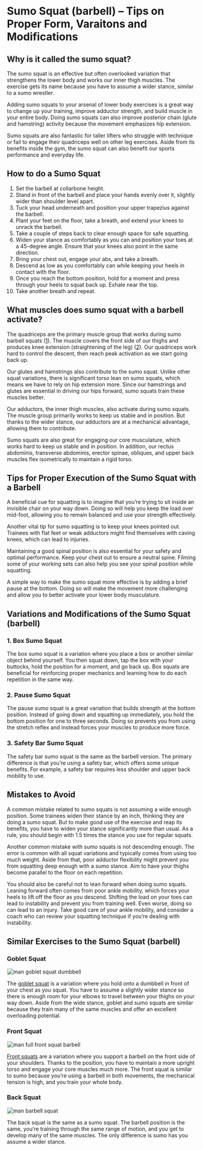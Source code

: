 # Sumo Squat (barbell) – Tips on Proper Form, Varaitons and Modifications

## Why is it called the sumo squat?

The sumo squat is an effective but often overlooked variation that strengthens the lower body and works our inner thigh muscles. The exercise gets its name because you have to assume a wider stance, similar to a sumo wrestler.

Adding sumo squats to your arsenal of lower body exercises is a great way to change up your training, improve adductor strength, and build muscle in your entire body. Doing sumo squats can also improve posterior chain (glute and hamstring) activity because the movement emphasizes hip extension.

Sumo squats are also fantastic for taller lifters who struggle with technique or fail to engage their quadriceps well on other leg exercises. Aside from its benefits inside the gym, the sumo squat can also benefit our sports performance and everyday life.

## How to do a Sumo Squat

  1. Set the barbell at collarbone height. 
  2. Stand in front of the barbell and place your hands evenly over it, slightly wider than shoulder level apart.
  3. Tuck your head underneath and position your upper trapezius against the barbell.
  4. Plant your feet on the floor, take a breath, and extend your knees to unrack the barbell.
  5. Take a couple of steps back to clear enough space for safe squatting.
  6. Widen your stance as comfortably as you can and position your toes at a 45-degree angle. Ensure that your knees also point in the same direction.
  7. Bring your chest out, engage your abs, and take a breath.
  8. Descend as low as you comfortably can while keeping your heels in contact with the floor.
  9. Once you reach the bottom position, hold for a moment and press through your heels to squat back up. Exhale near the top.
  10. Take another breath and repeat.

## What muscles does sumo squat with a barbell activate?

The quadriceps are the primary muscle group that works during sumo barbell squats ([1](https://www.researchgate.net/publication/337400852_Evaluation_of_Muscle_Activities_During_Different_Squat_Variations_Using_Electromyography_Signals)). The muscle covers the front side of our thighs and produces knee extension (straightening of the leg) ([2](https://www.physio-pedia.com/Quadriceps_Muscle)). Our quadriceps work hard to control the descent, then reach peak activation as we start going back up.

Our glutes and hamstrings also contribute to the sumo squat. Unlike other squat variations, there is significant torso lean on sumo squats, which means we have to rely on hip extension more. Since our hamstrings and glutes are essential in driving our hips forward, sumo squats train these muscles better.

Our adductors, the inner thigh muscles, also activate during sumo squats. The muscle group primarily works to keep us stable and in position. But thanks to the wider stance, our adductors are at a mechanical advantage, allowing them to contribute.

Sumo squats are also great for engaging our core musculature, which works hard to keep us stable and in position. In addition, our rectus abdominis, transverse abdominis, erector spinae, obliques, and upper back muscles flex isometrically to maintain a rigid torso.

## Tips for Proper Execution of the ​​Sumo Squat with a Barbell

A beneficial cue for squatting is to imagine that you’re trying to sit inside an invisible chair on your way down. Doing so will help you keep the load over mid-foot, allowing you to remain balanced and use your strength effectively.

Another vital tip for sumo squatting is to keep your knees pointed out. Trainees with flat feet or weak adductors might find themselves with caving knees, which can lead to injuries. 

Maintaining a good spinal position is also essential for your safety and optimal performance. Keep your chest out to ensure a neutral spine. Filming some of your working sets can also help you see your spinal position while squatting.

A simple way to make the sumo squat more effective is by adding a brief pause at the bottom. Doing so will make the movement more challenging and allow you to better activate your lower body musculature.

## Variations and Modifications of the Sumo Squat (barbell)

### 1\. Box Sumo Squat

The box sumo squat is a variation where you place a box or another similar object behind yourself. You then squat down, tap the box with your buttocks, hold the position for a moment, and go back up. Box squats are beneficial for reinforcing proper mechanics and learning how to do each repetition in the same way.

### 2\. Pause Sumo Squat

The pause sumo squat is a great variation that builds strength at the bottom position. Instead of going down and squatting up immediately, you hold the bottom position for one to three seconds. Doing so prevents you from using the stretch reflex and instead forces your muscles to produce more force.

### 3\. Safety Bar Sumo Squat

The safety bar sumo squat is the same as the barbell version. The primary difference is that you’re using a safety bar, which offers some unique benefits. For example, a safety bar requires less shoulder and upper back mobility to use.

## Mistakes to Avoid

A common mistake related to sumo squats is not assuming a wide enough position. Some trainees widen their stance by an inch, thinking they are doing a sumo squat. But to make good use of the exercise and reap its benefits, you have to widen your stance significantly more than usual. As a rule, you should begin with 1.5 times the stance you use for regular squats.

Another common mistake with sumo squats is not descending enough. The error is common with all squat variations and typically comes from using too much weight. Aside from that, poor adductor flexibility might prevent you from squatting deep enough with a sumo stance. Aim to have your thighs become parallel to the floor on each repetition.

You should also be careful not to lean forward when doing sumo squats. Leaning forward often comes from poor ankle mobility, which forces your heels to lift off the floor as you descend. Shifting the load on your toes can lead to instability and prevent you from training well. Even worse, doing so can lead to an injury. Take good care of your ankle mobility, and consider a coach who can review your squatting technique if you’re dealing with instability.

## Similar Exercises to the Sumo Squat (barbell)

### Goblet Squat

![man goblet squat dumbbell](data:image/gif;base64,R0lGODlhAQABAAAAACH5BAEKAAEALAAAAAABAAEAAAICTAEAOw==)![man goblet squat dumbbell](https://www.hevyapp.com/wp-content/uploads/goblet-1024x595.jpg)

The [goblet squat](https://www.hevyapp.com/exercises/how-to-goblet-squat/) is a variation where you hold onto a dumbbell in front of your chest as you squat. You have to assume a slightly wider stance so there is enough room for your elbows to travel between your thighs on your way down. Aside from the wide stance, goblet and sumo squats are similar because they train many of the same muscles and offer an excellent overloading potential.

### Front Squat

![man full front squat barbell](data:image/gif;base64,R0lGODlhAQABAAAAACH5BAEKAAEALAAAAAABAAEAAAICTAEAOw==)![man full front squat barbell](https://www.hevyapp.com/wp-content/uploads/DSC04144-1-1024x683.jpg)

[Front squats](https://www.hevyapp.com/exercises/how-to-front-squat/) are a variation where you support a barbell on the front side of your shoulders. Thanks to the position, you have to maintain a more upright torso and engage your core muscles much more. The front squat is similar to sumo because you’re using a barbell in both movements, the mechanical tension is high, and you train your whole body.

### Back Squat

![man barbell squat](data:image/gif;base64,R0lGODlhAQABAAAAACH5BAEKAAEALAAAAAABAAEAAAICTAEAOw==)![man barbell squat](https://www.hevyapp.com/wp-content/uploads/DSC03699-1024x613.jpg)

The back squat is the same as a sumo squat. The barbell position is the same, you’re training through the same range of motion, and you get to develop many of the same muscles. The only difference is sumo has you assume a wider stance.